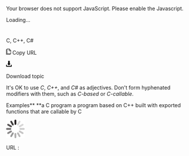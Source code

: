 Your browser does not support JavaScript. Please enable the Javascript.

Loading...

# 

C, C++, C\#

![Copy URL](media/c-cplusplus-csharp/Copy.png)
Copy URL

![Download](media/c-cplusplus-csharp/Download.png)

Download topic

It's OK to use *C*, *C++*, and *C\#* as adjectives. Don't form hyphenated modifiers with them, such as *C-based* or *C-callable*.

Examples**
**a C program
a program based on C++ 
built with exported functions that are callable by C

![In progress](media/c-cplusplus-csharp/activity-large.gif)

URL :

